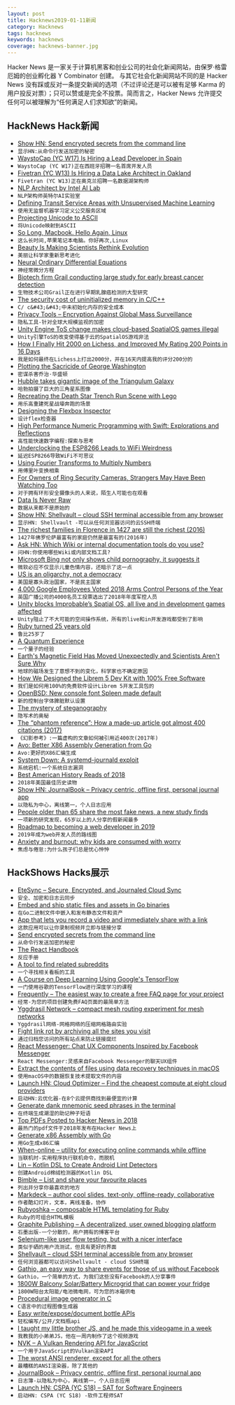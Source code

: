 ```yaml
---
layout: post
title: Hacknews2019-01-11新闻
category: Hacknews
tags: hacknews
keywords: hacknews
coverage: hacknews-banner.jpg
---
```


Hacker News 是一家关于计算机黑客和创业公司的社会化新闻网站，由保罗·格雷厄姆的创业孵化器 Y Combinator 创建。
与其它社会化新闻网站不同的是 Hacker News 没有踩或反对一条提交新闻的选项（不过评论还是可以被有足够 Karma 的用户投反对票）；只可以赞或是完全不投票。简而言之，Hacker News 允许提交任何可以被理解为“任何满足人们求知欲”的新闻。

## HackNews Hack新闻


- [Show HN: Send encrypted secrets from the command line](https://www.fluidkeys.com/blog/release-0-3-send-encrypted-secrets/)
- `显示HN:从命令行发送加密的秘密`
- [WaystoCap (YC W17) Is Hiring a Lead Developer in Spain](https://careers.waystocap.com/p/4a0e303397bd-lead-software-engineer)
- `WaystoCap (YC W17)正在西班牙招聘一名首席开发人员`
- [Fivetran (YC W13) Is Hiring a Data Lake Architect in Oakland](https://jobs.lever.co/fivetran/04ad9d64-c158-40cf-b3f3-e9440cad7291)
- `Fivetran (YC W13)正在奥克兰招聘一名数据湖架构师`
- [NLP Architect by Intel AI Lab](http://nlp_architect.nervanasys.com/)
- `NLP架构师英特尔AI实验室`
- [Defining Transit Service Areas with Unsupervised Machine Learning](https://towardsdatascience.com/how-does-the-bay-area-commute-22f45e00419e)
- `使用无监督机器学习定义公交服务区域`
- [Projecting Unicode to ASCII](https://www.johndcook.com/blog/2019/01/09/projecting-unicode-to-ascii/)
- `将Unicode映射到ASCII`
- [So Long, Macbook. Hello Again, Linux](http://richardmavis.info/so-long-macbook-hello-again-linux)
- `这么长时间,苹果笔记本电脑。你好再次,Linux`
- [Beauty Is Making Scientists Rethink Evolution](https://www.nytimes.com/2019/01/09/magazine/beauty-evolution-animal.html)
- `美丽让科学家重新思考进化`
- [Neural Ordinary Differential Equations](https://blog.acolyer.org/2019/01/09/neural-ordinary-differential-equations/)
- `神经常微分方程`
- [Biotech firm Grail conducting large study for early breast cancer detection](https://www.sfchronicle.com/business/article/Biotech-firm-Grail-conducting-large-study-for-13510156.php)
- `生物技术公司Grail正在进行早期乳腺癌检测的大型研究`
- [The security cost of uninitialized memory in C/C&#43;&#43;](http://lists.llvm.org/pipermail/cfe-dev/2018-November/060177.html)
- `C/ c&#43;&#43;中未初始化内存的安全成本`
- [Privacy Tools – Encryption Against Global Mass Surveillance](https://www.privacytools.io/)
- `隐私工具-针对全球大规模监视的加密`
- [Unity Engine ToS change makes cloud-based SpatialOS games illegal](https://arstechnica.com/gaming/2019/01/unity-engine-tos-change-makes-cloud-based-spatialos-games-illegal/)
- `Unity引擎ToS的改变使得基于云的SpatialOS游戏非法`
- [How I Finally Hit 2000 on Lichess, and Improved My Rating 200 Points in 16 Days](https://www.trapezemobile.com/2019/01/10/how-i-finally-hit-2000-on-lichess-and-improved-my-chess-rating-by-200-points-in-16-days/)
- `我是如何最终在Lichess上打出2000分，并在16天内提高我的评分200分的`
- [Plotting the Sacricide of George Washington](https://allthingsliberty.com/2014/07/plotting-the-sacricide-of-george-washington/)
- `密谋杀害乔治·华盛顿`
- [Hubble takes gigantic image of the Triangulum Galaxy](https://www.spacetelescope.org/news/heic1901/)
- `哈勃拍摄了巨大的三角星系图像`
- [Recreating the Death Star Trench Run Scene with Lego](https://blog.arduino.cc/2019/01/09/recreating-the-death-star-trench-run-scene-with-lego/)
- `用乐高重建死星战壕奔跑的场景`
- [Designing the Flexbox Inspector](https://hacks.mozilla.org/2019/01/designing-the-flexbox-inspector/)
- `设计flex检查器`
- [High Performance Numeric Programming with Swift: Explorations and Reflections](https://www.fast.ai/2019/01/10/swift-numerics/)
- `高性能快速数字编程:探索与思考`
- [Underclocking the ESP8266 Leads to WiFi Weirdness](https://hackaday.com/2019/01/04/underclocking-the-esp8266-leads-to-wifi-weirdness/)
- `延迟ESP8266导致WiFi不可思议`
- [Using Fourier Transforms to Multiply Numbers](http://blog.robertelder.org/fast-multiplication-using-fourier-transform/)
- `用傅里叶变换相乘`
- [For Owners of Ring Security Cameras, Strangers May Have Been Watching Too](https://theintercept.com/2019/01/10/amazon-ring-security-camera/)
- `对于拥有环形安全摄像头的人来说，陌生人可能也在观看`
- [Data Is Never Raw](https://www.thenewatlantis.com/publications/why-data-is-never-raw)
- `数据从来都不是原始的`
- [Show HN: Shellvault – cloud SSH terminal accessible from any browser](https://www.shellvault.io/?pw_campaign=hnjan10)
- `显示HN: Shellvault -可以从任何浏览器访问的云SSH终端`
- [The richest families in Florence in 1427 are still the richest (2016)](https://qz.com/694340/the-richest-families-in-florence-in-1427-are-still-the-richest-families-in-florence/)
- `1427年佛罗伦萨最富有的家庭仍然是最富有的(2016年)`
- [Ask HN: Which Wiki or internal documentation tools do you use?](item?id=18874707)
- `问HN:你使用哪些Wiki或内部文档工具?`
- [Microsoft Bing not only shows child pornography, it suggests it](https://techcrunch.com/2019/01/10/unsafe-search/)
- `微软必应不仅显示儿童色情内容，还暗示了这一点`
- [US is an oligarchy, not a democracy](https://www.bbc.com/news/blogs-echochambers-27074746)
- `美国是寡头政治国家，不是民主国家`
- [4,000 Google Employees Voted 2018 Arms Control Persons of the Year](https://www.armscontrol.org/pressroom/2018-acpoy-winner)
- `英国广播公司的4000名员工投票选出了2018年年度军控人员`
- [Unity blocks Improbable’s Spatial OS, all live and in development games affected](https://www.mcvuk.com/development/unity-blocks-improbables-spatial-os-all-live-and-in-development-games-affected)
- `Unity阻止了不大可能的空间操作系统，所有的live和in开发游戏都受到了影响`
- [Ruby turned 25 years old](https://github.com/ruby-no-kai/ruby25/blob/master/dave_thomas.en.md)
- `鲁比25岁了`
- [A Quantum Experience](https://made2591.github.io/posts/quantum-computing)
- `一个量子的经验`
- [Earth&#39;s Magnetic Field Has Moved Unexpectedly and Scientists Aren&#39;t Sure Why](https://www.newsweek.com/earth-magnetic-field-baffle-scientists-north-pole-siberia-canada-world-1286507)
- `地球的磁场发生了意想不到的变化，科学家也不确定原因`
- [How We Designed the Librem 5 Dev Kit with 100% Free Software](https://puri.sm/posts/how-we-designed-the-librem-5-dev-kit-with-100-free-software/)
- `我们是如何用100%的免费软件设计Librem 5开发工具包的`
- [OpenBSD: New console font Spleen made default](https://undeadly.org/cgi?action=article;sid=20190110064857)
- `新的控制台字体脾脏默认设置`
- [The mystery of steganography](https://increment.com/security/mystery-of-steganography/)
- `隐写术的奥秘`
- [The “phantom reference”: How a made-up article got almost 400 citations (2017)](http://retractionwatch.com/2017/11/14/phantom-reference-made-article-got-almost-400-citations/)
- `《幻影参考》:一篇虚构的文章如何被引用近400次(2017年)`
- [Avo: Better X86 Assembly Generation from Go](https://github.com/mmcloughlin/avo#readme)
- `Avo:更好的X86汇编生成`
- [System Down: A systemd-journald exploit](https://www.openwall.com/lists/oss-security/2019/01/09/3)
- `系统宕机:一个系统日志漏洞`
- [Best American History Reads of 2018](https://medium.com/bunk/best-american-history-reads-of-2018-226dffc7f87b)
- `2018年美国最佳历史读物`
- [Show HN: JournalBook – Privacy centric, offline first, personal journal app](https://journalbook.co.uk)
- `以隐私为中心，离线第一，个人日志应用`
- [People older than 65 share the most fake news, a new study finds](https://www.theverge.com/2019/1/9/18174631/old-people-fake-news-facebook-share-nyu-princeton)
- `一项新的研究发现，65岁以上的人分享的假新闻最多`
- [Roadmap to becoming a web developer in 2019](https://github.com/kamranahmedse/developer-roadmap)
- `2019年成为web开发人员的路线图`
- [Anxiety and burnout: why kids are consumed with worry](https://www.vox.com/first-person/2019/1/10/18174263/anxiety-kids-burnout)
- `焦虑与倦怠:为什么孩子们总是忧心忡忡`


## HackShows Hacks展示

- [ EteSync – Secure, Encrypted, and Journaled Cloud Sync](https://www.etesync.com/)
- `安全、加密和日志云同步`
- [ Embed and ship static files and assets in Go binaries](https://github.com/knadh/stuffbin)
- `在Go二进制文件中嵌入和发布静态文件和资产`
- [ App that lets you record a video and immediately share with a link](https://getclick.co)
- `这款应用可以让你录制视频并立即与链接分享`
- [ Send encrypted secrets from the command line](https://www.fluidkeys.com/blog/release-0-3-send-encrypted-secrets/)
- `从命令行发送加密的秘密`
- [ The React Handbook](https://reacthandbook.com)
- `反应手册`
- [ A tool to find related subreddits](https://anvaka.github.io/sayit/?query=linux)
- `一个寻找相关看板的工具`
- [ A Course on Deep Learning Using Google&#39;s TensorFlow](https://github.com/astorfi/TensorFlow-World#5)
- `一门使用谷歌的TensorFlow进行深度学习的课程`
- [ Frequently – The easiest way to create a free FAQ page for your project](https://frequently.io/)
- `经常-为您的项目创建免费FAQ页面的最简单方法`
- [ Yggdrasil Network – compact mesh routing experiment for mesh networks](https://yggdrasil-network.github.io)
- `Yggdrasil网络-网格网络的压缩网格路由实验`
- [ Fight link rot by archiving all the sites you visit](https://github.com/pirate/ArchiveBox)
- `通过归档您访问的所有站点来防止链接腐烂`
- [ React Messenger: Chat UX Components Inspired by Facebook Messenger](https://github.com/sejr/react-messenger)
- `React Messenger:灵感来自Facebook Messenger的聊天UX组件`
- [ Extract the contents of files using data recovery techniques in macOS](https://macdaddy.io/file-extractor/)
- `使用macOS中的数据恢复技术提取文件的内容`
- [Launch HN: Cloud Optimizer – Find the cheapest compute at eight cloud providers](https://cloudoptimizer.io)
- `启动HN:云优化器-在8个云提供商找到最便宜的计算`
- [ Generate dank mnemonic seed phrases in the terminal](https://github.com/sindresorhus/doge-seed-cli)
- `在终端生成潮湿的助记种子短语`
- [ Top PDFs Posted to Hacker News in 2018](https://getpolarized.io/2019/01/08/top-pdfs-of-2018-hackernews.html)
- `最热门的pdf文件于2018年发布在Hacker News上`
- [ Generate x86 Assembly with Go](https://github.com/mmcloughlin/avo)
- `用Go生成x86汇编`
- [ When-online – utility for executing online commands while offline](https://github.com/ihoegen/when-online)
- `当联机时-实用程序执行联机命令，而脱机`
- [ Lin – Kotlin DSL to Create Android Lint Detectors](https://github.com/Serchinastico/Lin)
- `创建Android棉绒检测器的Kotlin DSL`
- [ Bimble – List and share your favourite places](https://www.bimblehq.com)
- `列出并分享你最喜欢的地方`
- [ Markdeck – author cool slides, text-only, offline-ready, collaborative](https://github.com/arnehilmann/markdeck)
- `作者酷幻灯片，文本，离线准备，协作`
- [ Rubyoshka – composable HTML templating for Ruby](https://github.com/digital-fabric/rubyoshka#installing-rubyoshka)
- `Ruby的可组合HTML模板`
- [ Graphite Publishing – A decentralized, user owned blogging platform](https://publishing.graphitedocs.com)
- `石墨出版-一个分散的，用户拥有的博客平台`
- [ Selenium-like user flow testing, but with a nicer interface](http://fleetapp.cc/)
- `类似于硒的用户流测试，但具有更好的界面`
- [ Shellvault – cloud SSH terminal accessible from any browser](https://www.shellvault.io/?pw_campaign=hnjan10)
- `任何浏览器都可以访问Shellvault - cloud SSH终端`
- [ Gathio, an easy way to share events for those of us without Facebook](http://gath.io)
- `Gathio，一个简单的方式，为我们这些没有Facebook的人分享事件`
- [ 1800W Balcony Solar/Battery Microgrid that can power your fridge](https://sunboxlabs.com/solar-xantrex-kit-apartment/)
- `1800W阳台太阳能/电池微电网，可为您的冰箱供电`
- [ Procedural image generator in C](https://github.com/andportnoy/imggen)
- `C语言中的过程图像生成器`
- [ Easy write/expose/document bottle APIs](https://bottle-tools.readthedocs.io/en/latest/)
- `轻松编写/公开/文档瓶api`
- [ I taught my little brother JS, and he made this videogame in a week](https://s-poony.github.io/Ultra-Square-Catcher-USC-/jeuvideo.html)
- `我教我的小弟弟JS，他在一周内制作了这个视频游戏`
- [ NVK – A Vulkan Rendering API for JavaScript](https://github.com/maierfelix/nvk)
- `一个用于JavaScript的Vulkan渲染API`
- [ The worst ANSI renderer, except for all the others](https://hpjansson.org/blag/2019/01/07/the-worst-ansi-renderer-except-for-all-the-others/)
- `最糟糕的ANSI渲染器，除了其他的`
- [ JournalBook – Privacy centric, offline first, personal journal app](https://journalbook.co.uk)
- `日志簿-以隐私为中心，离线第一，个人日志应用`
- [Launch HN: CSPA (YC S18) – SAT for Software Engineers](https://news.ycombinator.com/item?id=18852348)
- `启动HN: CSPA (YC S18) -软件工程师SAT`


